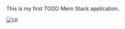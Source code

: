 This is my first TODO Mern Stack application. 

![UI](https://user-images.githubusercontent.com/96424330/158889487-d8002073-3d6d-4444-aecd-e13ca9a17a45.PNG)
